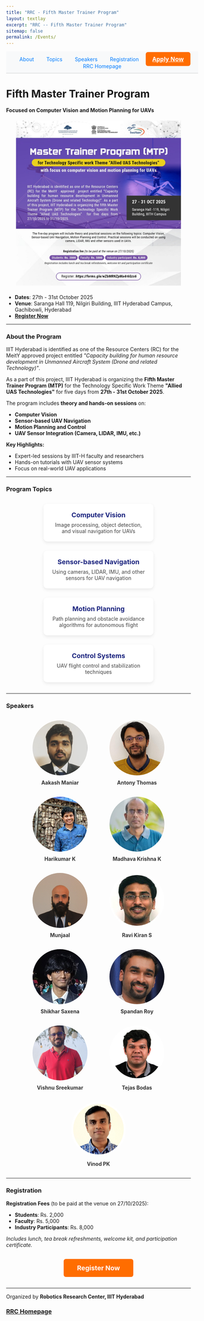 ```yaml
---
title: "RRC - Fifth Master Trainer Program"
layout: textlay
excerpt: "RRC -- Fifth Master Trainer Program"
sitemap: false
permalink: /Events/
---
```


<style>
/* Navbar CTA */
.nav-cta {
  background-color: #ff6d00;
  color: white !important;
  padding: 8px 18px;
  border-radius: 6px;
  font-weight: bold;
  font-size: 16px;
  font-family: 'Segoe UI', Tahoma, sans-serif;
  transition: 0.3s ease;
}
.nav-cta:hover {
  background-color: #e65100;
  transform: scale(1.05);
  text-decoration: none;
}

/* Speaker & Topic Cards */
.card {
  background: #ffffff;
  padding: 20px;
  border-radius: 10px;
  width: 260px;
  text-align: center;
  box-shadow: 0 4px 10px rgba(0,0,0,0.08);
  transition: transform 0.3s ease, box-shadow 0.3s ease;
}
.card:hover {
  transform: translateY(-6px);
  box-shadow: 0 6px 16px rgba(0,0,0,0.15);
}
.card h3 {
  color: #1a237e;
  margin-bottom: 10px;
}

/* Speaker Grid */
.speaker-card {
  text-decoration: none;
  text-align: center;
  width: 180px;
}
.speaker-card img {
  width: 150px;
  height: 150px;
  border-radius: 50%;
  object-fit: cover;
  margin-bottom: 8px;
}
.speaker-card span {
  display: block;
  font-weight: bold;
  color: #333;
  font-size: 14px;
}
</style>

<nav style="background-color: #f8f9fa; padding: 10px; position: sticky; top: 0; z-index: 1000; width: 100%; text-align: center; border-bottom: 1px solid #ccc;">
  <a href="#about-the-program" style="margin: 0 15px; text-decoration: none; color: #007bff;">About</a>
  <a href="#program-topics" style="margin: 0 15px; text-decoration: none; color: #007bff;">Topics</a>
  <a href="#speakers" style="margin: 0 15px; text-decoration: none; color: #007bff;">Speakers</a>
  <a href="#registration" style="margin: 0 15px; text-decoration: none; color: #007bff;">Registration</a>
  <a href="https://forms.gle/wZbMRNZpMa4r6Gzs6" class="nav-cta">Apply Now</a>
  <a href="https://robotics.iiit.ac.in/" style="margin: 0 15px; text-decoration: none; color: #007bff;">RRC Homepage</a>
</nav>

# Fifth Master Trainer Program  
**Focused on Computer Vision and Motion Planning for UAVs**  

<div style="text-align: center; width: 100%; margin: 20px auto;">
  <img src="/images/MTP/MTP.jpeg" alt="Master Trainer Program on Allied UAS Technologies" 
       style="width: 100%; max-width: 1000px; height: auto; max-height: 450px; object-fit: contain; border-radius: 8px;">
</div>

- **Dates**: 27th - 31st October 2025  
- **Venue**: Saranga Hall 119, Nilgiri Building, IIIT Hyderabad Campus, Gachibowli, Hyderabad  
- **[Register Now](https://forms.gle/wZbMRNZpMa4r6Gzs6)**  

---

### <a id="about-the-program"></a>About the Program

IIIT Hyderabad is identified as one of the Resource Centers (RC) for the MeitY approved project entitled *"Capacity building for human resource development in Unmanned Aircraft System (Drone and related Technology)"*.  

As a part of this project, IIIT Hyderabad is organizing the **Fifth Master Trainer Program (MTP)** for the Technology Specific Work Theme **"Allied UAS Technologies"** for five days from **27th - 31st October 2025**.

The program includes **theory and hands-on sessions** on:
- **Computer Vision**  
- **Sensor-based UAV Navigation**  
- **Motion Planning and Control**  
- **UAV Sensor Integration (Camera, LIDAR, IMU, etc.)**

**Key Highlights:**
- Expert-led sessions by IIIT-H faculty and researchers  
- Hands-on tutorials with UAV sensor systems  
- Focus on real-world UAV applications  

---

### <a id="program-topics"></a>Program Topics

<div style="display: flex; flex-wrap: wrap; gap: 25px; justify-content: center; margin: 30px 0;">

  <div class="card">
    <div style="font-size: 18px; font-weight: bold; color: #1a237e; margin-bottom: 8px;">Computer Vision</div>
    <div style="font-size: 14px; color: #444;">Image processing, object detection, and visual navigation for UAVs</div>
  </div>

  <div class="card">
    <div style="font-size: 18px; font-weight: bold; color: #1a237e; margin-bottom: 8px;">Sensor-based Navigation</div>
    <div style="font-size: 14px; color: #444;">Using cameras, LIDAR, IMU, and other sensors for UAV navigation</div>
  </div>

  <div class="card">
    <div style="font-size: 18px; font-weight: bold; color: #1a237e; margin-bottom: 8px;">Motion Planning</div>
    <div style="font-size: 14px; color: #444;">Path planning and obstacle avoidance algorithms for autonomous flight</div>
  </div>

  <div class="card">
    <div style="font-size: 18px; font-weight: bold; color: #1a237e; margin-bottom: 8px;">Control Systems</div>
    <div style="font-size: 14px; color: #444;">UAV flight control and stabilization techniques</div>
  </div>

</div>


---

### <a id="speakers"></a>Speakers

<div style="display: flex; flex-wrap: wrap; gap: 30px; justify-content: center; margin: 30px 0;">

  <a href="#" class="speaker-card">
    <img src="/images/MTP/Aakash_M.jpeg" alt="Aakash Maniar">
    <span>Aakash Maniar</span>
  </a>

  <a href="https://www.iiit.ac.in/faculty/antony-thomas/" class="speaker-card">
    <img src="/images/MTP/antony_thomas.jpg" alt="Antony Thomas">
    <span>Antony Thomas</span>
  </a>

  <a href="https://sites.google.com/view/harikumar-kandath/home/" class="speaker-card">
    <img src="/images/MTP/harikumar-kandath.jpg" alt="Harikumar K">
    <span>Harikumar K</span>
  </a>

  <a href="https://robotics.iiit.ac.in/faculty_mkrishna/" class="speaker-card">
    <img src="/images/MTP/MK.png" alt="Madhava Krishna K">
    <span>Madhava Krishna K</span>
  </a>

  <a href="#" class="speaker-card">
    <img src="/images/MTP/Munjaal.jpeg" alt="Munjaal">
    <span>Munjaal</span>
  </a>

  <a href="https://ravika.github.io/" class="speaker-card">
    <img src="/images/MTP/Ravi Kiran.jpeg" alt="Ravi Kiran S">
    <span>Ravi Kiran S</span>
  </a>

  <a href="#" class="speaker-card">
    <img src="/images/MTP/Shikhar_Saxena.jpeg" alt="Shikhar Saxena">
    <span>Shikhar Saxena</span>
  </a>

  <a href="https://sites.google.com/view/spandanroy/" class="speaker-card">
    <img src="/images/MTP/spandan.jpeg" alt="Spandan Roy">
    <span>Spandan Roy</span>
  </a>

  <a href="#" class="speaker-card">
    <img src="/images/MTP/Sreekumar.jpeg" alt="Vishnu Sreekumar">
    <span>Vishnu Sreekumar</span>
  </a>

  <a href="https://sites.google.com/view/tejaspbodas/" class="speaker-card">
    <img src="/images/MTP/Tejas-Bodas.png" alt="Tejas Bodas">
    <span>Tejas Bodas</span>
  </a>

  <a href="https://www.iiit.ac.in/faculty/vinod-p-k/" class="speaker-card">
    <img src="/images/MTP/Vinod-P-K.png" alt="Vinod PK">
    <span>Vinod PK</span>
  </a>

</div>

---

### <a id="registration"></a>Registration

**Registration Fees** (to be paid at the venue on 27/10/2025):  
- **Students**: Rs. 2,000  
- **Faculty**: Rs. 5,000  
- **Industry Participants**: Rs. 8,000  

*Includes lunch, tea break refreshments, welcome kit, and participation certificate.*  

<div style="text-align: center; margin: 30px 0;">
  <a href="https://forms.gle/wZbMRNZpMa4r6Gzs6" style="background-color: #ff6d00; color: white; padding: 14px 36px; text-decoration: none; border-radius: 6px; font-weight: bold; font-size: 18px; display: inline-block; transition: 0.3s ease;">Register Now</a>
</div>

---

Organized by **Robotics Research Center, IIIT Hyderabad**  

### [RRC Homepage](https://robotics.iiit.ac.in/)
